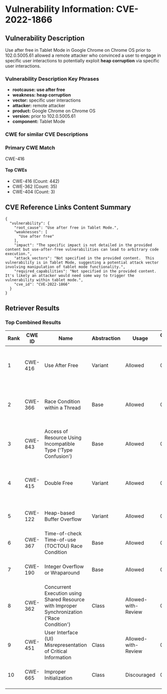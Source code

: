 # Vulnerability Information: CVE-2022-1866

## Vulnerability Description
Use after free in Tablet Mode in Google Chrome on Chrome OS prior to 102.0.5005.61 allowed a remote attacker who convinced a user to engage in specific user interactions to potentially exploit **heap corruption** via specific user interactions.

### Vulnerability Description Key Phrases
- **rootcause:** **use after free**
- **weakness:** **heap corruption**
- **vector:** specific user interactions
- **attacker:** remote attacker
- **product:** Google Chrome on Chrome OS
- **version:** prior to 102.0.5005.61
- **component:** Tablet Mode

### CWE for similar CVE Descriptions
### Primary CWE Match
CWE-416

#### Top CWEs
- CWE-416 (Count: 442)
- CWE-362 (Count: 35)
- CWE-404 (Count: 3)

## CVE Reference Links Content Summary
```
{
  "vulnerability": {
    "root_cause": "Use after free in Tablet Mode.",
    "weaknesses": [
      "Use after free"
    ],
    "impact": "The specific impact is not detailed in the provided content but use-after-free vulnerabilities can lead to arbitrary code execution.",
    "attack_vectors": "Not specified in the provided content.  This vulnerability is in Tablet Mode, suggesting a potential attack vector involving manipulation of tablet mode functionality.",
    "required_capabilities": "Not specified in the provided content. It's likely an attacker would need some way to trigger the vulnerability within tablet mode.",
    "cve_id": "CVE-2022-1866"
  }
}
```

## Retriever Results

### Top Combined Results

| Rank | CWE ID | Name | Abstraction | Usage | Combined Score | Retrievers | Individual Scores |
|------|--------|------|-------------|-------|---------------|------------|-------------------|
| 1 | CWE-416 | Use After Free | Variant | Allowed | 0.8974 | dense, sparse, graph | dense: 0.641, sparse: 0.627, graph: 0.820 |
| 2 | CWE-366 | Race Condition within a Thread | Base | Allowed | 0.8362 | dense, sparse, graph | dense: 0.578, sparse: 0.579, graph: 0.604 |
| 3 | CWE-843 | Access of Resource Using Incompatible Type ('Type Confusion') | Base | Allowed | 0.7081 | dense, sparse, graph | dense: 0.498, sparse: 0.374, graph: 0.686 |
| 4 | CWE-415 | Double Free | Variant | Allowed | 0.6960 | dense, sparse, graph | dense: 0.538, sparse: 0.342, graph: 0.809 |
| 5 | CWE-122 | Heap-based Buffer Overflow | Variant | Allowed | 0.4481 | dense, sparse | dense: 0.515, sparse: 0.398 |
| 6 | CWE-367 | Time-of-check Time-of-use (TOCTOU) Race Condition | Base | Allowed | 0.3971 | dense, sparse | dense: 0.486, sparse: 0.269 |
| 7 | CWE-190 | Integer Overflow or Wraparound | Base | Allowed | 0.3770 | sparse, graph | sparse: 0.283, graph: 0.602 |
| 8 | CWE-362 | Concurrent Execution using Shared Resource with Improper Synchronization ('Race Condition') | Class | Allowed-with-Review | 0.2595 | dense, sparse | dense: 0.498, sparse: 0.337 |
| 9 | CWE-451 | User Interface (UI) Misrepresentation of Critical Information | Class | Allowed-with-Review | 0.2442 | dense, sparse | dense: 0.523, sparse: 0.269 |
| 10 | CWE-665 | Improper Initialization | Class | Discouraged | 0.2010 | dense, sparse | dense: 0.486, sparse: 0.360 |

